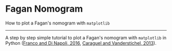 # Fagan Nomogram
How to plot a Fagan's nomogram with `matplotlib`

***

A step by step simple tutorial to plot a Fagan's nomogram  with `matplotlib` in Python ([Franco and Di Napoli, 2016](https://scholar.google.com/scholar_url?url=https://journals.aboutscience.eu/index.php/gcnd/article/download/769/682&hl=it&sa=T&oi=gsb-gga&ct=res&cd=0&d=6813843125631745753&ei=48HOXtH0Eo2emQHK84qgCA&scisig=AAGBfm0WQrI7IK73SVm4sy6aa2SV389Uyw), [Caraguel and Vanderstichel, 2013](https://scholar.google.com/scholar_url?url=https://pdfs.semanticscholar.org/14a2/9ceb40cb45305fcca31c0124d67e7b0f5bd9.pdf&hl=it&sa=T&oi=gsb-gga&ct=res&cd=0&d=8551469495142906828&ei=F8LOXt-4Hc-_mAHJubjQBQ&scisig=AAGBfm0i7bSlXZomk-uGWq7wKhKAzHZE-A)).
